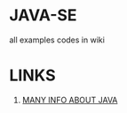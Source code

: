 # JAVA-SE
all examples codes in wiki
# LINKS
1. [MANY  INFO ABOUT JAVA](https://www.geeksforgeeks.org/java/)
